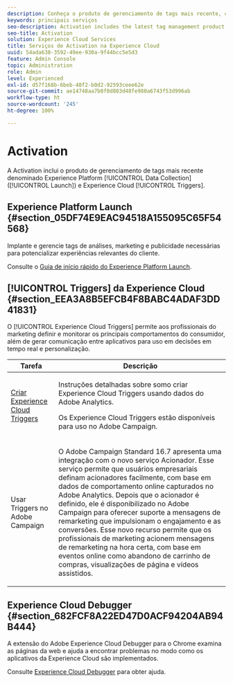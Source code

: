```yaml
---
description: Conheça o produto de gerenciamento de tags mais recente, chamado Experience Platform Launch.
keywords: principais serviços
seo-description: Activation includes the latest tag management product called Experience Platform Launch. Dynamic Tag Management (DTM);and Triggers.
seo-title: Activation
solution: Experience Cloud Services
title: Serviços de Activation na Experience Cloud
uuid: 54ada638-3592-49ee-930a-9f44bcc5e5d3
feature: Admin Console
topic: Administration
role: Admin
level: Experienced
exl-id: d57f168b-6beb-48f2-b0d2-92593ceee62e
source-git-commit: ae14748aa7b0f0d803d48fe980a6743f53d996ab
workflow-type: ht
source-wordcount: '245'
ht-degree: 100%

---
```


# Activation

A Activation inclui o produto de gerenciamento de tags mais recente denominado Experience Platform [!UICONTROL Data Collection] ([!UICONTROL Launch]) e Experience Cloud [!UICONTROL Triggers].

## Experience Platform Launch {#section_05DF74E9EAC94518A155095C65F54568}

Implante e gerencie tags de análises, marketing e publicidade necessárias para potencializar experiências relevantes do cliente.

Consulte o [Guia de início rápido do Experience Platform Launch](https://experienceleague.adobe.com/docs/experience-platform/tags/get-started/quick-start.html?lang=pt-BR).

## [!UICONTROL Triggers] da Experience Cloud {#section_EEA3A8B5EFCB4F8BABC4ADAF3DD41831}

O [!UICONTROL Experience Cloud Triggers] permite aos profissionais do marketing definir e monitorar os principais comportamentos do consumidor, além de gerar comunicação entre aplicativos para uso em decisões em tempo real e personalização.

<table id="table_AF6842470172429EA97C9B02163BD0C3"> 
 <thead> 
  <tr> 
   <th colname="col1" class="entry"> Tarefa </th>
   <th colname="col2" class="entry"> Descrição </th>
  </tr> 
 </thead>
 <tbody> 
  <tr> 
   <td colname="col1"> <p> <a href="triggers.md#concept_887B30241B3E4DB0A2553B2996E2D4FB" format="dita" scope="local"> Criar Experience Cloud Triggers </a> </p> </td> 
   <td colname="col2"> <p> Instruções detalhadas sobre somo criar Experience Cloud Triggers usando dados do Adobe Analytics. </p> <p>Os Experience Cloud Triggers estão disponíveis para uso no Adobe Campaign. </p> </td>
  </tr>
  <tr> 
   <td colname="col1"> <p>Usar Triggers no Adobe Campaign </p> </td> 
   <td colname="col2"> <p> O Adobe Campaign Standard 16.7 apresenta uma integração com o novo serviço Acionador. Esse serviço permite que usuários empresariais definam acionadores facilmente, com base em dados de comportamento online capturados no Adobe Analytics. Depois que o acionador é definido, ele é disponibilizado no Adobe Campaign para oferecer suporte a mensagens de remarketing que impulsionam o engajamento e as conversões. Esse novo recurso permite que os profissionais de marketing acionem mensagens de remarketing na hora certa, com base em eventos online como abandono de carrinho de compras, visualizações de página e vídeos assistidos. </p> </td>
  </tr>
 </tbody>
</table>


## Experience Cloud Debugger {#section_682FCF8A22ED47D0ACF94204AB94B444}

A extensão do Adobe Experience Cloud Debugger para o Chrome examina as páginas da web e ajuda a encontrar problemas no modo como os aplicativos da Experience Cloud são implementados.

Consulte [Experience Cloud Debugger](https://experienceleague.adobe.com/docs/debugger/using/experience-cloud-debugger.html?lang=pt-BR) para obter ajuda.
